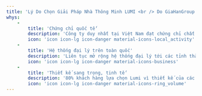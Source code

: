 ```yaml
---
title: 'Lý Do Chọn Giải Pháp Nhà Thông Minh LUMI <br /> Do GiaHanGroup Phân Phối Và Thi Công'
whys:
    -
        title: 'Chứng chỉ quốc tế'
        description: 'Công ty duy nhất tại Việt Nam đạt chứng chỉ chất lượng CE và UL.'
        icon: 'icon icon-lg icon-danger material-icons-local_activity'
    -
        title: 'Hệ thống đại lý trên toàn quốc'
        description: 'Liên tục mở rộng hệ thống đại lý tới các tỉnh thành chưa có đại lý.'
        icon: 'icon icon-lg icon-danger material-icons-business'
    -
        title: 'Thiết kế sang trọng, tinh tế'
        description: '80% khách hàng lựa chọn Lumi vì thiết kế của các sản phẩm'
        icon: 'icon icon-lg icon-danger material-icons-ring_volume'
---
```


